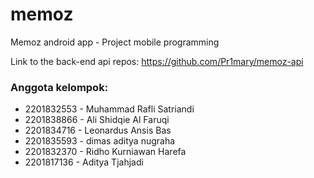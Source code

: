 # memoz
Memoz android app - Project mobile programming

Link to the back-end api repos: https://github.com/Pr1mary/memoz-api

### Anggota kelompok:

- 2201832553 - Muhammad Rafli Satriandi
- 2201838866 - Ali Shidqie Al Faruqi
- 2201834716 - Leonardus Ansis Bas
- 2201835593 - dimas aditya nugraha
- 2201832370 - Ridho Kurniawan Harefa
- 2201817136 - Aditya Tjahjadi
